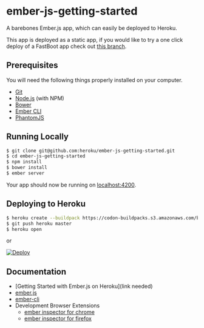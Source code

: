 # ember-js-getting-started

A barebones Ember.js app, which can easily be deployed to Heroku.

This app is deployed as a static app, if you would like to try a one click deploy of a FastBoot app check out [this branch](https://github.com/heroku/ember-js-getting-started/tree/fastboot).

## Prerequisites

You will need the following things properly installed on your computer.

* [Git](http://git-scm.com/)
* [Node.js](http://nodejs.org/) (with NPM)
* [Bower](http://bower.io/)
* [Ember CLI](http://www.ember-cli.com/)
* [PhantomJS](http://phantomjs.org/)

## Running Locally

```sh
$ git clone git@github.com:heroku/ember-js-getting-started.git
$ cd ember-js-getting-started
$ npm install
$ bower install
$ ember server
```
Your app should now be running on [localhost:4200](http://localhost:4200/).

## Deploying to Heroku

```sh
$ heroku create --buildpack https://codon-buildpacks.s3.amazonaws.com/buildpacks/heroku/emberjs.tgz
$ git push heroku master
$ heroku open
```
or

[![Deploy](https://www.herokucdn.com/deploy/button.svg)](https://heroku.com/deploy?template=https://github.com/heroku/ember-js-getting-started)

## Documentation

* [Getting Started with Ember.js on Heroku](link needed)
* [ember.js](http://emberjs.com/)
* [ember-cli](http://www.ember-cli.com/)
* Development Browser Extensions
  * [ember inspector for chrome](https://chrome.google.com/webstore/detail/ember-inspector/bmdblncegkenkacieihfhpjfppoconhi)
  * [ember inspector for firefox](https://addons.mozilla.org/en-US/firefox/addon/ember-inspector/)
